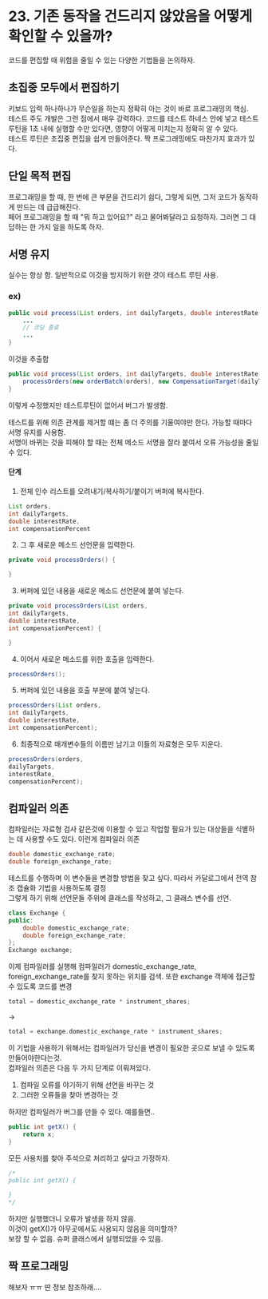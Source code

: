 # 23. 기존 동작을 건드리지 않았음을 어떻게 확인할 수 있을까?
코드를 편집할 때 위험을 줄일 수 있는 다양한 기법들을 논의하자.

## 초집중 모두에서 편집하기
키보드 입력 하나하나가 무슨일을 하는지 정확히 아는 것이 바로 프로그래밍의 핵심.  
테스트 주도 개발은 그런 점에서 매우 강력하다. 코드를 테스트 하네스 안에 넣고 테스트 루틴을 1초 내에 실행할 수만 있다면, 영향이 어떻게 미치는지 정확히 알 수 있다.  
테스트 루틴은 초집중 편집을 쉽게 만들어준다. 짝 프로그래밍에도 마찬가지  효과가 있다.  

## 단일 목적 편집
프로그래밍을 할 때, 한 번에 큰 부분을 건드리기 쉽다, 그렇게 되면, 그저 코드가 동작하게 만드는 데 급급해진다.  
페어 프로그래밍을 할 때 "뭐 하고 있어요?" 라고 물어봐달라고 요청하자. 그러면 그 대답하는 한 가지 일을 하도록 하자.

## 서명 유지
실수는 항상 함. 일반적으로 이것을 방지하기 위한 것이 테스트 루틴 사용.  

### ex)
```Java
public void process(List orders, int dailyTargets, double interestRate, int compensationPercent) {
	...
	// 코딩 종료
	...
}
```
이것을 추출함
```Java
public void process(List orders, int dailyTargets, double interestRate, int compensationPercent) {
	processOrders(new orderBatch(orders), new CompensationTarget(dailyTargets, interestRate * 100, compensationPercent))
}
```
이렇게 수정했지만 테스트루틴이 없어서 버그가 발생함.  
  
테스트를 위해 의존 관계를 제거할 떄는 좀 더 주의를 기울여야만 한다. 가능할 때마다 서명 유지를 사용함.  
서명이 바뀌는 것을 피해야 할 때는 전체 메소드 서명을 잘라 붙여서 오류 가능성을 줄일 수 있다.

#### 단계
1. 전체 인수 리스트를 오려내기/복사하기/붙이기 버퍼에 복사한다.
```Java
List orders,
int dailyTargets,
double interestRate,
int compensationPercent
```
2. 그 후 새로운 메소드 선언문을 입력한다.
```Java
private void processOrders() {

}
```
3. 버퍼에 있던 내용을 새로운 메소드 선언문에 붙여 넣는다.
```Java
private void processOrders(List orders,
int dailyTargets,
double interestRate,
int compensationPercent) {

}
```
4. 이어서 새로운 메소드를 위한 호출을 입력한다.
```Java
processOrders();
```
5. 버퍼에 있던 내용을 호출 부분에 붙여 넣는다.
```Java
processOrders(List orders,
int dailyTargets,
double interestRate,
int compensationPercent);
```
6. 최종적으로 매개변수들의 이름만 남기고 이들의 자료형은 모두 지운다.
```Java
processOrders(orders,
dailyTargets,
interestRate,
compensationPercent);
```

## 컴파일러 의존
컴파일러는 자료형 검사 같은것에 이용할 수 있고 작업할 필요가 있는 대상들을 식별하는 데 사용할 수도 있다. 이런게 컴파일러 의존

```cpp
double domestic_exchange_rate;
double foreign_exchange_rate;
```
테스트를 수행하며 이 변수들을 변경할 방법을 찾고 싶다. 따라서 카달로그에서 전역 참조 캡슐화 기법을 사용하도록 결정  
그렇게 하기 위해 선언문들 주위에 클래스를 작성하고, 그 클래스 변수를 선언.
```cpp
class Exchange {
public: 
	double domestic_exchange_rate;
	double foreign_exchange_rate;
};
Exchange exchange;
```
이제 컴파일러를 실행해 컴파일러가 domestic_exchange_rate, foreign_exchange_rate를 찾지 못하는 위치를 검색. 또한 exchange 객체에 접근할 수 있도록 코드를 변경
```cpp
total = domestic_exchange_rate * instrument_shares;
```
-> 
```cpp
total = exchange.domestic_exchange_rate * instrument_shares;
```
  
이 기법을 사용하기 위해서는 컴파일러가 당신을 변경이 필요한 곳으로 보낼 수 있도록 만들어야한다는것.  
컴파일러 의존은 다음 두 가지 단계로 이뤄져있다.
1. 컴파일 오류를 야기하기 위해 선언을 바꾸는 것
2. 그러한 오류들을 찾아 변경하는 것

  
하지만 컴파일러가 버그를 만들 수 있다. 예를들면..
```Java
public int getX() {
	return x;
}
```
모든 사용처를 찾아 주석으로 처리하고 싶다고 가정하자.
```Java
/*
public int getX() {

}
*/
```
하지만 실행했더니 오류가 발생을 하지 않음.  
이것이 getX()가 아무곳에서도 사용되지 않음을 의미할까?  
보장 할 수 없음. 슈퍼 클래스에서 실행되었을 수 있음.

## 짝 프로그래밍
해보자 ㅠㅠ 딴 정보 참조하래....
































